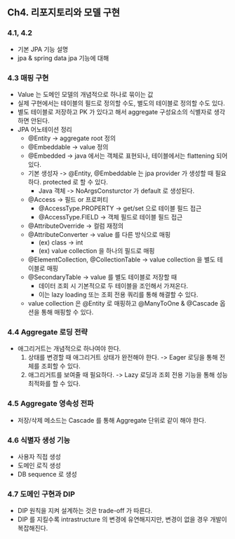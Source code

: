 ## Ch4. 리포지토리와 모델 구현

### 4.1, 4.2
- 기본 JPA 기능 설명
- jpa & spring data jpa 기능에 대해

### 4.3 매핑 구현
- Value 는 도메인 모델의 개념적으로 하나로 묶이는 값
- 실제 구현에서는 테이블의 필드로 정의할 수도, 별도의 테이블로 정의할 수도 있다.
- 별도 테이블로 저장하고 PK 가 있다고 해서 aggregate 구성요소의 식별자로 생각하면 안된다.
- JPA 어노테이션 정리
  - @Entity -> aggregate root 정의
  - @Embeddable -> value 정의
  - @Embedded -> java 에서는 객체로 표현되나, 테이블에서는 flattening 되어 있다.
  - 기본 생성자 -> @Entity, @Embeddable 는 jpa provider 가 생성할 때 필요하다. protected 로 할 수 있다.
    - Java 객체 -> NoArgsConsturctor 가 default 로 생성된다.
  - @Access -> 필드 or 프로퍼티
    - @AccessType.PROPERTY -> get/set 으로 테이블 필드 접근
    - @AccessType.FIELD -> 객체 필드로 테이블 필드 접근
  - @AttributeOverride -> 컬럼 재정의
  - @AttributeConverter -> value 를 다른 방식으로 매핑
    - (ex) class -> int
    - (ex) value collection 을 하나의 필드로 매핑
  - @ElementCollection, @CollectionTable -> value collection 을 별도 테이블로 매핑
  - @SecondaryTable -> value 를 별도 테이블로 저장할 때
    - 데이터 조회 시 기본적으로 두 테이블을 조인해서 가져온다.
    - 이는 lazy loading 또는 조회 전용 쿼리를 통해 해결할 수 있다.
  - value collection 은 @Entity 로 매핑하고 @ManyToOne & @Cascade 옵션을 통해 매핑할 수 있다.

### 4.4 Aggregate 로딩 전략
- 애그리거트는 개념적으로 하나여야 한다.
  1. 상태를 변경할 때 애그리거트 상태가 완전해야 한다. -> Eager 로딩을 통해 전체를 조회할 수 있다.
  2. 애그리거트를 보여줄 때 필요하다. -> Lazy 로딩과 조회 전용 기능을 통해 성능 최적화를 할 수 있다.

### 4.5 Aggregate 영속성 전파
- 저장/삭제 메소드는 Cascade 를 통해 Aggregate 단위로 같이 해야 한다.

### 4.6 식별자 생성 기능
- 사용자 직접 생성
- 도메인 로직 생성
- DB sequence 로 생성

### 4.7 도메인 구현과 DIP
- DIP 원칙을 지켜 설계하는 것은 trade-off 가 따른다.
- DIP 를 지킬수록 intrastructure 의 변경에 유연해지지만, 변경이 없을 경우 개발이 복잡해진다.
